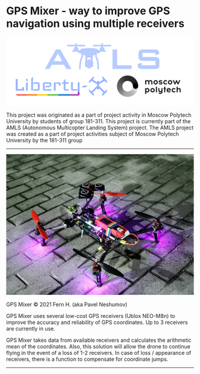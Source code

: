 # GPS Mixer - way to improve GPS navigation using multiple receivers

![Logo](/git_images/logo_book.png "Logo")

This project was originated as a part of project activity in Moscow Polytech University by students of group 181-311.
This project is currently part of the AMLS (Autonomous Multicopter Landing System) project. The AMLS project was created as a part of project activities subject of Moscow Polytech University by the 181-311 group

----------

![Photo](PHOTO.png "Photo")

GPS Mixer © 2021 Fern H. (aka Pavel Neshumov)

GPS Mixer uses several low-cost GPS receivers (Ublox NEO-M8n) to improve the accuracy and reliability of GPS coordinates. Up to 3 receivers are currently in use.

GPS Mixer takes data from available receivers and calculates the arithmetic mean of the coordinates. Also, this solution will allow the drone to continue flying in the event of a loss of 1-2 receivers. In case of loss / appearance of receivers, there is a function to compensate for coordinate jumps.

----------
